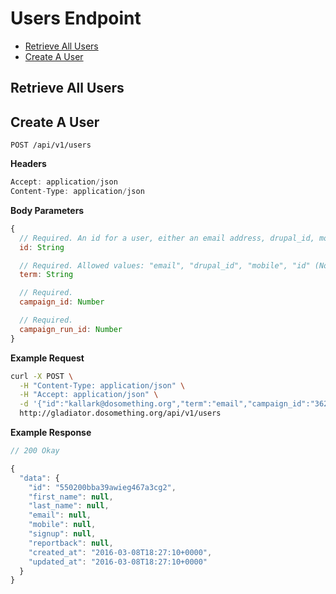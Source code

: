 # Users Endpoint

- [Retrieve All Users](#retrieve-all-users)
- [Create A User](#create-a-user)

## Retrieve All Users

## Create A User

```
POST /api/v1/users
```

**Headers**

```javascript
Accept: application/json
Content-Type: application/json
```

**Body Parameters**

```javascript
{
  // Required. An id for a user, either an email address, drupal_id, mobile phone number or Northstar id.
  id: String

  // Required. Allowed values: "email", "drupal_id", "mobile", "id" (Northstar ID)
  term: String

  // Required.
  campaign_id: Number

  // Required.
  campaign_run_id: Number
}
```

**Example Request**

```sh
curl -X POST \
  -H "Content-Type: application/json" \
  -H "Accept: application/json" \
  -d '{"id":"kallark@dosomething.org","term":"email","campaign_id":"362","campaign_run_id":"212"}' \
  http://gladiator.dosomething.org/api/v1/users
```

**Example Response**

```javascript
// 200 Okay

{
  "data": {
    "id": "550200bba39awieg467a3cg2",
    "first_name": null,
    "last_name": null,
    "email": null,
    "mobile": null,
    "signup": null,
    "reportback": null,
    "created_at": "2016-03-08T18:27:10+0000",
    "updated_at": "2016-03-08T18:27:10+0000"
  }
}
```


